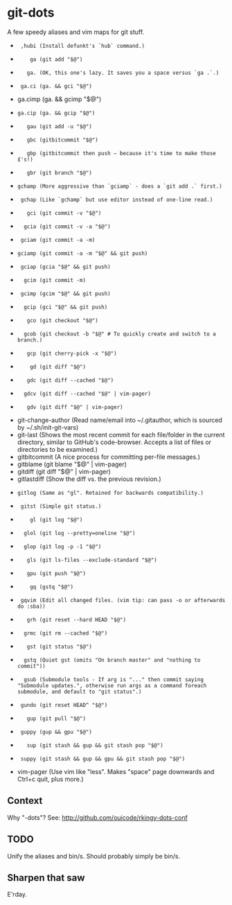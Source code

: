 git-dots
========

A few speedy aliases and vim maps for git stuff.

<!--
Requires: https://github.com/sharpsaw/perl-dots (for its bin/bin-docs)
Update by having sharpsaw/perl-dots then yy@" on the next line:
jjV}k!bin-docs
-->
*      ,hubi (Install defunkt's `hub` command.)
*         ga (git add "$@")
*        ga. (OK, this one's lazy. It saves you a space versus `ga .`.)
*      ga.ci (ga. && gci "$@")
*    ga.cimp (ga. && gcimp "$@")
*     ga.cip (ga. && gcip "$@")
*        gau (git add -u "$@")
*        gbc (gitbitcommit "$@")
*        gbp (gitbitcommit then push — because it's time to make those £'s!)
*        gbr (git branch "$@")
*     gchamp (More aggressive than `gciamp` - does a `git add .` first.)
*      gchap (Like `gchamp` but use editor instead of one-line read.)
*        gci (git commit -v "$@")
*       gcia (git commit -v -a "$@")
*      gciam (git commit -a -m)
*     gciamp (git commit -a -m "$@" && git push)
*      gciap (gcia "$@" && git push)
*       gcim (git commit -m)
*      gcimp (gcim "$@" && git push)
*       gcip (gci "$@" && git push)
*        gco (git checkout "$@")
*       gcob (git checkout -b "$@" # To quickly create and switch to a branch.)
*        gcp (git cherry-pick -x "$@")
*         gd (git diff "$@")
*        gdc (git diff --cached "$@")
*       gdcv (git diff --cached "$@" | vim-pager)
*        gdv (git diff "$@" | vim-pager)
* git-change-author (Read name/email into ~/.gitauthor, which is sourced by ~/.sh/init-git-vars)
*   git-last (Shows the most recent commit for each file/folder in the current directory, similar to GitHub's code-browser. Accepts a list of files or directories to be examined.)
* gitbitcommit (A nice process for committing per-file messages.)
*   gitblame (git blame "$@" | vim-pager)
*    gitdiff (git diff "$@" | vim-pager)
* gitlastdiff (Show the diff vs. the previous revision.)
*     gitlog (Same as "gl". Retained for backwards compatibility.)
*      gitst (Simple git status.)
*         gl (git log "$@")
*       glol (git log --pretty=oneline "$@")
*       glop (git log -p -1 "$@")
*        gls (git ls-files --exclude-standard "$@")
*        gpu (git push "$@")
*         gq (gstq "$@")
*      gqvim (Edit all changed files. (vim tip: can pass -o or afterwards do :sba))
*        grh (git reset --hard HEAD "$@")
*       grmc (git rm --cached "$@")
*        gst (git status "$@")
*       gstq (Quiet gst (omits "On branch master" and "nothing to commit"))
*       gsub (Submodule tools - If arg is "..." then commit saying "Submodule updates.", otherwise run args as a command foreach submodule, and default to "git status".)
*      gundo (git reset HEAD^ "$@")
*        gup (git pull "$@")
*      guppy (gup && gpu "$@")
*        sup (git stash && gup && git stash pop "$@")
*      suppy (git stash && gup && gpu && git stash pop "$@")
*  vim-pager (Use vim like "less". Makes "space" page downwards and Ctrl+c quit, plus more.)

Context
-------

Why "-dots"?  See: http://github.com/ouicode/rkingy-dots-conf

TODO
----

Unify the aliases and bin/s. Should probably simply be bin/s.

Sharpen that saw
----------------

E'rday.

